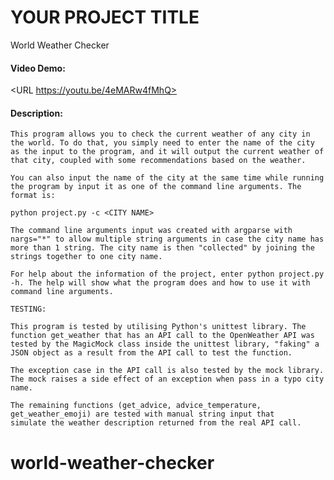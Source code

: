 # YOUR PROJECT TITLE

World Weather Checker

#### Video Demo:

<URL https://youtu.be/4eMARw4fMhQ>

#### Description:

    This program allows you to check the current weather of any city in the world. To do that, you simply need to enter the name of the city as the input to the program, and it will output the current weather of that city, coupled with some recommendations based on the weather.

    You can also input the name of the city at the same time while running the program by input it as one of the command line arguments. The format is:

    python project.py -c <CITY NAME>

    The command line arguments input was created with argparse with nargs="*" to allow multiple string arguments in case the city name has more than 1 string. The city name is then "collected" by joining the strings together to one city name.

    For help about the information of the project, enter python project.py -h. The help will show what the program does and how to use it with command line arguments.

    TESTING:

    This program is tested by utilising Python's unittest library. The function get_weather that has an API call to the OpenWeather API was tested by the MagicMock class inside the unittest library, "faking" a JSON object as a result from the API call to test the function.

    The exception case in the API call is also tested by the mock library. The mock raises a side effect of an exception when pass in a typo city name.

    The remaining functions (get_advice, advice_temperature, get_weather_emoji) are tested with manual string input that
    simulate the weather description returned from the real API call.
# world-weather-checker
